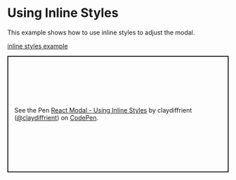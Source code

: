 # Using Inline Styles

This example shows how to use inline styles to adjust the modal.

[inline styles example](https://codepen.io/claydiffrient/pen/ZBmyKz)

<p class="codepen" data-height="265" data-theme-id="dark" data-default-tab="js,result" data-user="claydiffrient" data-slug-hash="ZBmyKz" style="height: 265px; box-sizing: border-box; display: flex; align-items: center; justify-content: center; border: 2px solid; margin: 1em 0; padding: 1em;" data-pen-title="React Modal - Using Inline Styles">
  <span>See the Pen <a href="https://codepen.io/claydiffrient/pen/ZBmyKz">
  React Modal - Using Inline Styles</a> by claydiffrient (<a href="https://codepen.io/claydiffrient">@claydiffrient</a>)
  on <a href="https://codepen.io">CodePen</a>.</span>
</p>
<script async src="https://static.codepen.io/assets/embed/ei.js"></script>
